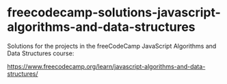 # freecodecamp-solutions-javascript-algorithms-and-data-structures

Solutions for the projects in the freeCodeCamp JavaScript Algorithms and Data Structures course:

https://www.freecodecamp.org/learn/javascript-algorithms-and-data-structures/
